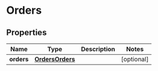 # Orders

## Properties
Name | Type | Description | Notes
------------ | ------------- | ------------- | -------------
**orders** | [**OrdersOrders**](OrdersOrders.md) |  |  [optional]
